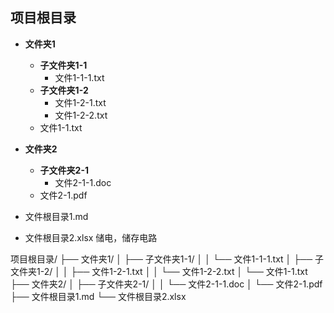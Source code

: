 ## 项目根目录
 
- **文件夹1**
  - **子文件夹1-1**
    - 文件1-1-1.txt
  - **子文件夹1-2**
    - 文件1-2-1.txt
    - 文件1-2-2.txt
  - 文件1-1.txt
 
- **文件夹2**
  - **子文件夹2-1**
    - 文件2-1-1.doc
  - 文件2-1.pdf
 
- 文件根目录1.md
- 文件根目录2.xlsx
储电，储存电路



项目根目录/
├── 文件夹1/
│   ├── 子文件夹1-1/
│   │   └── 文件1-1-1.txt
│   ├── 子文件夹1-2/
│   │   ├── 文件1-2-1.txt
│   │   └── 文件1-2-2.txt
│   └── 文件1-1.txt
├── 文件夹2/
│   ├── 子文件夹2-1/
│   │   └── 文件2-1-1.doc
│   └── 文件2-1.pdf
├── 文件根目录1.md
└── 文件根目录2.xlsx
